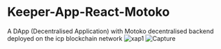 # Keeper-App-React-Motoko
A DApp (Decentralised Application) with Motoko decentralised backend deployed on the icp blockchain network 
![xap1](https://user-images.githubusercontent.com/88124100/172051085-1295aaf0-efeb-4ee2-9c96-321e7ffacd39.PNG)
![Capture](https://user-images.githubusercontent.com/88124100/172051098-ea78c47e-77ad-4ff1-a9d7-17db7197108e.PNG)
